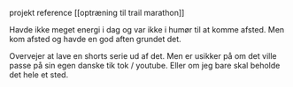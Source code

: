 projekt reference [[optræning til trail marathon]]

Havde ikke meget energi i dag og var ikke i humør til at komme afsted. Men kom afsted og havde en god aften grundet det. 

Overvejer at lave en shorts serie ud af det. Men er usikker på om det ville passe på sin egen danske tik tok / youtube. Eller om jeg bare skal beholde det hele et sted.